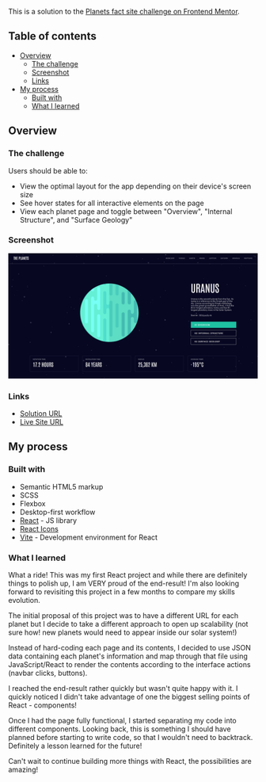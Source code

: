 This is a solution to the [Planets fact site challenge on Frontend Mentor](https://www.frontendmentor.io/challenges/planets-fact-site-gazqN8w_f).

## Table of contents

- [Overview](#overview)
  - [The challenge](#the-challenge)
  - [Screenshot](#screenshot)
  - [Links](#links)
- [My process](#my-process)
  - [Built with](#built-with)
  - [What I learned](#what-i-learned)

## Overview

### The challenge

Users should be able to:

- View the optimal layout for the app depending on their device's screen size
- See hover states for all interactive elements on the page
- View each planet page and toggle between "Overview", "Internal Structure", and "Surface Geology"

### Screenshot

![](.github/preview.png)

### Links

- [Solution URL](https://github.com/humbruno/planets-fact)
- [Live Site URL](https://planets.brunosantos.dev/)

## My process

### Built with

- Semantic HTML5 markup
- SCSS
- Flexbox
- Desktop-first workflow
- [React](https://reactjs.org/) - JS library
- [React Icons](https://react-icons.github.io/react-icons/)
- [Vite](https://vitejs.dev/) - Development environment for React

### What I learned

What a ride! This was my first React project and while there are definitely things to polish up, I am VERY proud of the end-result! I'm also looking forward to revisiting this project in a few months to compare my skills evolution.

The initial proposal of this project was to have a different URL for each planet but I decide to take a different approach to open up scalability (not sure how! new planets would need to appear inside our solar system!)

Instead of hard-coding each page and its contents, I decided to use JSON data containing each planet's information and map through that file using JavaScript/React to render the contents according to the interface actions (navbar clicks, buttons).

I reached the end-result rather quickly but wasn't quite happy with it. I quickly noticed I didn't take advantage of one the biggest selling points of React - components!

Once I had the page fully functional, I started separating my code into different components. Looking back, this is something I should have planned before starting to write code, so that I wouldn't need to backtrack. Definitely a lesson learned for the future!

Can't wait to continue building more things with React, the possibilities are amazing!
